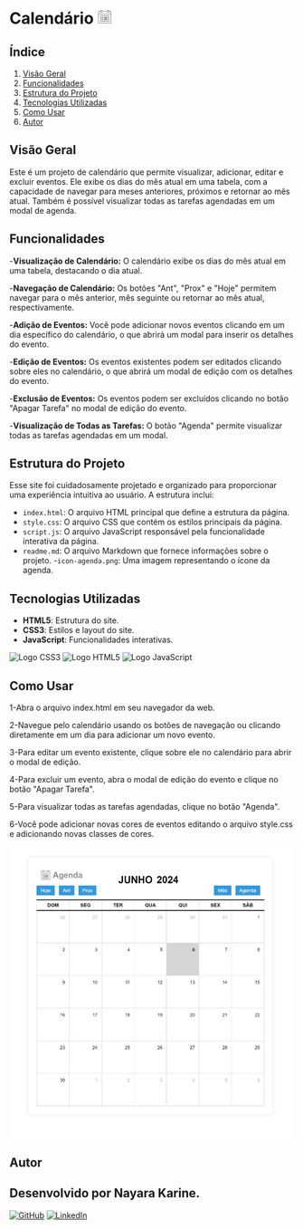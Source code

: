 # Calendário ![Ícone de Agenda](icon-agenda.png)


## Índice
1. [Visão Geral](#visão-geral)
2. [Funcionalidades](#funcionalidades)
3. [Estrutura do Projeto](#estrutura-do-projeto)
4. [Tecnologias Utilizadas](#tecnologias-utilizadas)
5. [Como Usar](##comousar)
6. [Autor](#autor)

## Visão Geral
Este é um projeto de calendário que permite visualizar, adicionar, editar e excluir eventos. Ele exibe os dias do mês atual em uma tabela, com a capacidade de navegar para meses anteriores, próximos e retornar ao mês atual. Também é possível visualizar todas as tarefas agendadas em um modal de agenda.

## Funcionalidades
-**Visualização de Calendário:** O calendário exibe os dias do mês atual em uma tabela, destacando o dia atual.

-**Navegação de Calendário:** Os botões "Ant", "Prox" e "Hoje" permitem navegar para o mês anterior, mês seguinte ou retornar ao mês atual, respectivamente.

-**Adição de Eventos:** Você pode adicionar novos eventos clicando em um dia específico do calendário, o que abrirá um modal para inserir os detalhes do evento.

-**Edição de Eventos:** Os eventos existentes podem ser editados clicando sobre eles no calendário, o que abrirá um modal de edição com os detalhes do evento.

-**Exclusão de Eventos:** Os eventos podem ser excluídos clicando no botão "Apagar Tarefa" no modal de edição do evento.

-**Visualização de Todas as Tarefas:** O botão "Agenda" permite visualizar todas as tarefas agendadas em um modal.


## Estrutura do Projeto
Esse site foi cuidadosamente projetado e organizado para proporcionar uma experiência intuitiva ao usuário. A estrutura inclui:

- `index.html`:  O arquivo HTML principal que define a estrutura da página.
- `style.css`: O arquivo CSS que contém os estilos principais da página.
- `script.js`: O arquivo JavaScript responsável pela funcionalidade interativa da página.
- `readme.md`: O arquivo Markdown que fornece informações sobre o projeto.
-`icon-agenda.png`: Uma imagem representando o ícone da agenda.

## Tecnologias Utilizadas
- **HTML5**: Estrutura do site.
- **CSS3**: Estilos e layout do site.
- **JavaScript**: Funcionalidades interativas.

![Logo CSS3](https://img.shields.io/badge/CSS3-1572B6?style=for-the-badge&logo=css3&logoColor=white)
![Logo HTML5](https://img.shields.io/badge/HTML5-E34F26?style=for-the-badge&logo=html5&logoColor=white)
![Logo JavaScript](https://img.shields.io/badge/JavaScript-F7DF1E?style=for-the-badge&logo=javascript&logoColor=black)


## Como Usar
1-Abra o arquivo index.html em seu navegador da web.

2-Navegue pelo calendário usando os botões de navegação ou clicando diretamente em um dia para adicionar um novo evento.

3-Para editar um evento existente, clique sobre ele no calendário para abrir o modal de edição.

4-Para excluir um evento, abra o modal de edição do evento e clique no botão "Apagar Tarefa".

5-Para visualizar todas as tarefas agendadas, clique no botão "Agenda".

6-Você pode adicionar novas cores de eventos editando o arquivo style.css e adicionando novas classes de cores.

![Imagem do Projeto](calendario.png)

## Autor
Desenvolvido por Nayara Karine.
---
[![GitHub](https://img.shields.io/badge/GitHub-Profile-24292e?logo=github)](https://github.com/nayarakarinearaujo)
[![LinkedIn](https://img.shields.io/badge/LinkedIn-Profile-0e76a8?logo=linkedin)](https://www.linkedin.com/in/nayarakarine-araujo)